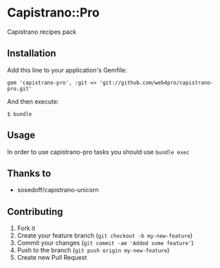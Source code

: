 # Capistrano::Pro

Capistrano recipes pack

## Installation

Add this line to your application's Gemfile:

    gem 'capistrano-pro', :git => 'git://github.com/web4pro/capistrano-pro.git'

And then execute:

    $ bundle

## Usage

In order to use capistrano-pro tasks you should use `bundle exec`

## Thanks to

* sosedoff/capistrano-unicorn

## Contributing

1. Fork it
2. Create your feature branch (`git checkout -b my-new-feature`)
3. Commit your changes (`git commit -am 'Added some feature'`)
4. Push to the branch (`git push origin my-new-feature`)
5. Create new Pull Request
